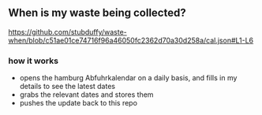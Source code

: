 ## When is my waste being collected?
  https://github.com/stubduffy/waste-when/blob/c51ae01ce74716f96a46050fc2362d70a30d258a/cal.json#L1-L6
  
  ### how it works
  - opens the hamburg Abfuhrkalendar on a daily basis, and fills in my details to see the latest dates
  - grabs the relevant dates and stores them
  - pushes the update back to this repo
  
